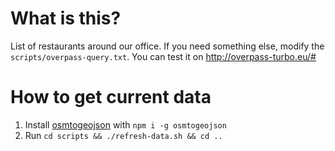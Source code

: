 # What is this?

List of restaurants around our office. If you need something else, modify the `scripts/overpass-query.txt`. You can test it on http://overpass-turbo.eu/#

# How to get current data
1. Install [osmtogeojson](https://tyrasd.github.io/osmtogeojson/) with `npm i -g osmtogeojson`
1. Run `cd scripts && ./refresh-data.sh && cd ..`
